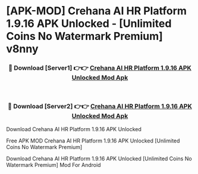 # [APK-MOD] Crehana  AI HR Platform 1.9.16 APK Unlocked - [Unlimited Coins No Watermark Premium] v8nny



<div align="center">
<h3>🔴 Download [Server1] 👉👉 <a href="https://momento.my/?title=Crehana__AI_HR_Platform_1.9.16_APK_Unlocked">Crehana  AI HR Platform 1.9.16 APK Unlocked Mod Apk</a></h3><br>

<h3>🔴 Download [Server2] 👉👉 <a href="https://momento.my/?title=Crehana__AI_HR_Platform_1.9.16_APK_Unlocked">Crehana  AI HR Platform 1.9.16 APK Unlocked Mod Apk</a></h3>
</div>



Download Crehana  AI HR Platform 1.9.16 APK Unlocked 

Free APK MOD Crehana  AI HR Platform 1.9.16 APK Unlocked [Unlimited Coins No Watermark Premium]

Download Crehana  AI HR Platform 1.9.16 APK Unlocked [Unlimited Coins No Watermark Premium] Mod For Android
